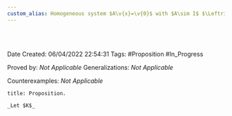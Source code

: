 ```yaml
---
custom_alias: Homogeneous system $A\v{x}=\v{0}$ with $A\sim I$ $\Leftrightarrow$ only trivial solution
---
```


<br />
<br />

Date Created: 06/04/2022 22:54:31
Tags: #Proposition #In_Progress

Proved by: _Not Applicable_
Generalizations: _Not Applicable_

Counterexamples: _Not Applicable_

``` ad-Proposition
title: Proposition.

_Let $K$_

```
